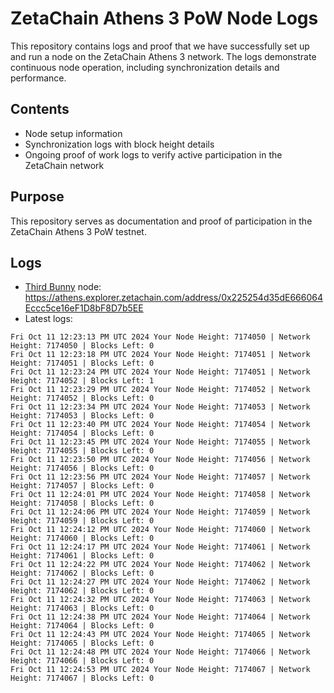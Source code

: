 # ZetaChain Athens 3 PoW Node Logs
This repository contains logs and proof that we have successfully set up and run a node on the ZetaChain Athens 3 network. The logs demonstrate continuous node operation, including synchronization details and performance.

## Contents
- Node setup information
- Synchronization logs with block height details
- Ongoing proof of work logs to verify active participation in the ZetaChain network

## Purpose
This repository serves as documentation and proof of participation in the ZetaChain Athens 3 PoW testnet.

## Logs

- [Third Bunny](https://thirdbunny.xyz/) node: https://athens.explorer.zetachain.com/address/0x225254d35dE666064Eccc5ce16eF1D8bF8D7b5EE
- Latest logs:
```
Fri Oct 11 12:23:13 PM UTC 2024 Your Node Height: 7174050 | Network Height: 7174050 | Blocks Left: 0
Fri Oct 11 12:23:18 PM UTC 2024 Your Node Height: 7174051 | Network Height: 7174051 | Blocks Left: 0
Fri Oct 11 12:23:24 PM UTC 2024 Your Node Height: 7174051 | Network Height: 7174052 | Blocks Left: 1
Fri Oct 11 12:23:29 PM UTC 2024 Your Node Height: 7174052 | Network Height: 7174052 | Blocks Left: 0
Fri Oct 11 12:23:34 PM UTC 2024 Your Node Height: 7174053 | Network Height: 7174053 | Blocks Left: 0
Fri Oct 11 12:23:40 PM UTC 2024 Your Node Height: 7174054 | Network Height: 7174054 | Blocks Left: 0
Fri Oct 11 12:23:45 PM UTC 2024 Your Node Height: 7174055 | Network Height: 7174055 | Blocks Left: 0
Fri Oct 11 12:23:50 PM UTC 2024 Your Node Height: 7174056 | Network Height: 7174056 | Blocks Left: 0
Fri Oct 11 12:23:56 PM UTC 2024 Your Node Height: 7174057 | Network Height: 7174057 | Blocks Left: 0
Fri Oct 11 12:24:01 PM UTC 2024 Your Node Height: 7174058 | Network Height: 7174058 | Blocks Left: 0
Fri Oct 11 12:24:06 PM UTC 2024 Your Node Height: 7174059 | Network Height: 7174059 | Blocks Left: 0
Fri Oct 11 12:24:12 PM UTC 2024 Your Node Height: 7174060 | Network Height: 7174060 | Blocks Left: 0
Fri Oct 11 12:24:17 PM UTC 2024 Your Node Height: 7174061 | Network Height: 7174061 | Blocks Left: 0
Fri Oct 11 12:24:22 PM UTC 2024 Your Node Height: 7174062 | Network Height: 7174062 | Blocks Left: 0
Fri Oct 11 12:24:27 PM UTC 2024 Your Node Height: 7174062 | Network Height: 7174062 | Blocks Left: 0
Fri Oct 11 12:24:32 PM UTC 2024 Your Node Height: 7174063 | Network Height: 7174063 | Blocks Left: 0
Fri Oct 11 12:24:38 PM UTC 2024 Your Node Height: 7174064 | Network Height: 7174064 | Blocks Left: 0
Fri Oct 11 12:24:43 PM UTC 2024 Your Node Height: 7174065 | Network Height: 7174065 | Blocks Left: 0
Fri Oct 11 12:24:48 PM UTC 2024 Your Node Height: 7174066 | Network Height: 7174066 | Blocks Left: 0
Fri Oct 11 12:24:53 PM UTC 2024 Your Node Height: 7174067 | Network Height: 7174067 | Blocks Left: 0
```
